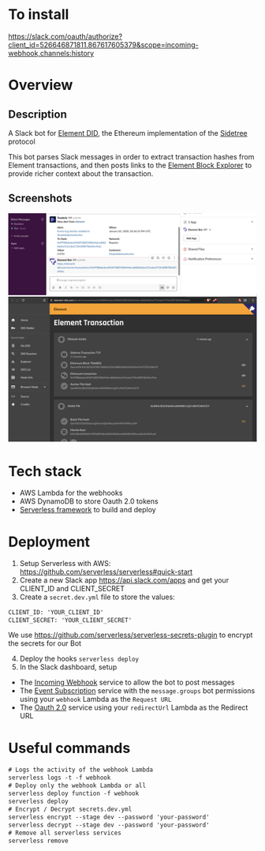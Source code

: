 # To install

https://slack.com/oauth/authorize?client_id=526646871811.867617605379&scope=incoming-webhook,channels:history

# Overview

## Description
A Slack bot for [Element DID](https://github.com/decentralized-identity/element), the Ethereum implementation of the [Sidetree](https://github.com/decentralized-identity/sidetree) protocol

This bot parses Slack messages in order to extract transaction hashes from Element transactions, and then posts links to the [Element Block Explorer](https://medium.com/transmute-techtalk/element-block-explorer-bb6d2c712664) to provide richer context about the transaction.

## Screenshots

![Slack screenshot](./images/slack.png)
![Slack block explorer](./images/block-explorer.png)

# Tech stack

- AWS Lambda for the webhooks
- AWS DynamoDB to store Oauth 2.0 tokens
- [Serverless framework](https://github.com/serverless/serverless) to build and deploy

# Deployment

1) Setup Serverless with AWS: https://github.com/serverless/serverless#quick-start
2) Create a new Slack app https://api.slack.com/apps and get your CLIENT_ID and CLIENT_SECRET
3) Create a `secret.dev.yml` file to store the values:
```
CLIENT_ID: 'YOUR_CLIENT_ID'
CLIENT_SECRET: 'YOUR_CLIENT_SECRET'
```
We use https://github.com/serverless/serverless-secrets-plugin to encrypt the secrets for our Bot

4) Deploy the hooks `serverless deploy`
5) In the Slack dashboard, setup
- The [Incoming Webhook](https://api.slack.com/messaging/webhooks) service to allow the bot to post messages
- The [Event Subscription](https://api.slack.com/events-api) service with the `message.groups` bot permissions using your `webhook` Lambda as the `Request URL`
- The [Oauth 2.0](https://api.slack.com/docs/oauth) service using your `redirectUrl` Lambda as the Redirect URL

# Useful commands

```
# Logs the activity of the webhook Lambda
serverless logs -t -f webhook
# Deploy only the webhook Lambda or all
serverless deploy function -f webhook
serverless deploy
# Encrypt / Decrypt secrets.dev.yml
serverless encrypt --stage dev --password 'your-password'
serverless decrypt --stage dev --password 'your-password'
# Remove all serverless services
serverless remove
```